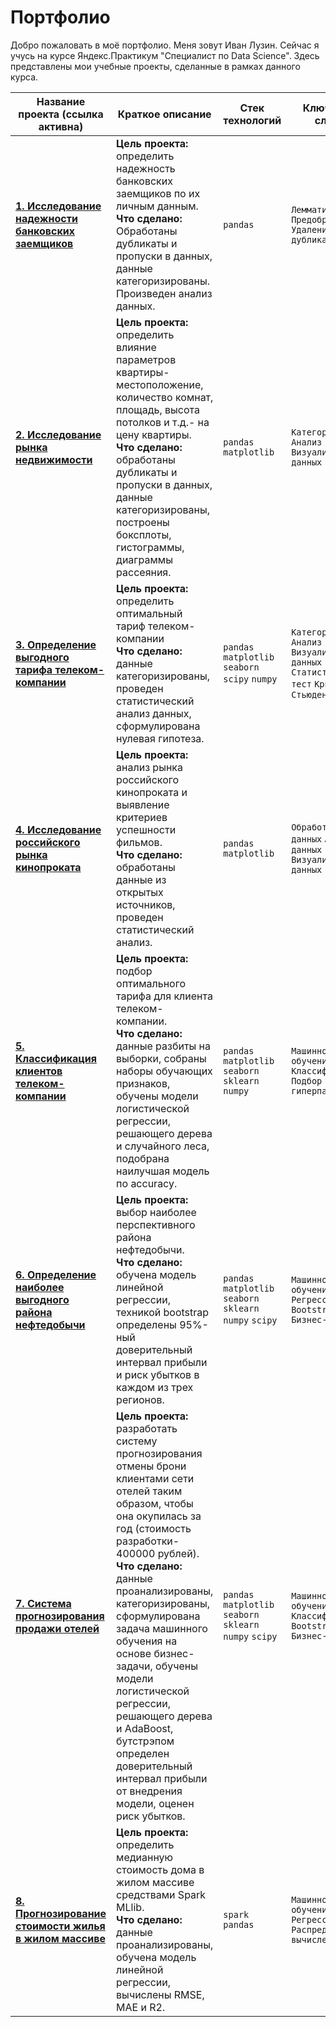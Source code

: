 # Портфолио

Добро пожаловать в моё портфолио. Меня зовут Иван Лузин. Сейчас я учусь на курсе Яндекс.Практикум "Специалист по Data Science". Здесь представлены мои учебные проекты, сделанные в рамках данного курса.

| Название проекта (ссылка активна) |Краткое описание|Стек технологий|Ключевые слова|
| ------------- |-------------|-----|-----|
| [**1. Исследование надежности банковских заемщиков**](https://github.com/ivanluzin/portfolio/tree/main/bank_clients_analysis)|**Цель проекта:** определить надежность банковских заемщиков по их личным данным. <br /> **Что сделано:** Обработаны дубликаты и пропуски в данных, данные категоризированы. Произведен анализ данных. | `pandas` |`Лемматизация` `Предобработка` `Удаление дубликатов`|
| [**2. Исследование рынка недвижимости**](https://github.com/ivanluzin/portfolio/blob/main/realty_analysis/Yandex_realty.ipynb)     |**Цель проекта:** определить влияние параметров квартиры- местоположение, количество комнат, площадь, высота потолков и т.д.- на цену квартиры. <br /> **Что сделано:** обработаны дубликаты и пропуски в данных, данные категоризированы, построены боксплоты, гистограммы, диаграммы рассеяния. | `pandas` `matplotlib` | `Категоризация` `Анализ данных` `Визуализация данных`|
| [**3. Определение выгодного тарифа телеком-компании**](https://github.com/ivanluzin/portfolio/blob/main/telecom_analysis/Megaline_analytics.ipynb)|**Цель проекта:** определить оптимальный тариф телеком-компании <br /> **Что сделано:** данные категоризированы, проведен статистический анализ данных, сформулирована нулевая гипотеза. | `pandas` `matplotlib` `seaborn` `scipy` `numpy`| `Категоризация` `Анализ данных` `Визуализация данных` `Статистический тест` `Критерий Стьюдента`|
| [**4. Исследование российского рынка кинопроката**](https://github.com/ivanluzin/portfolio/blob/main/movies_analysis/movies_analytics.ipynb)|**Цель проекта:** анализ рынка российского кинопроката и выявление критериев успешности фильмов. <br /> **Что сделано:** обработаны данные из открытых источников, проведен статистический анализ. | `pandas` `matplotlib`| `Обработка данных` `Анализ данных` `Визуализация данных` |
| [**5. Классификация клиентов телеком-компании**](https://github.com/ivanluzin/portfolio/blob/main/telecom_prediction/megaline_ml.ipynb)|**Цель проекта:** подбор оптимального тарифа для клиента телеком-компании. <br /> **Что сделано:** данные разбиты на выборки, собраны наборы обучающих признаков, обучены модели логистической регрессии, решающего дерева и случайного леса, подобрана наилучшая модель по accuracy.|  `pandas` `matplotlib` `seaborn` `sklearn` `numpy`| `Машинное обучение` `Классификация` `Подбор гиперпараметров` |
| [**6. Определение наиболее выгодного района нефтедобычи**](https://github.com/ivanluzin/portfolio/blob/main/oil_production/borehole_choise_ml.ipynb)|**Цель проекта:** выбор наиболее перспективного района нефтедобычи. <br /> **Что сделано:** обучена модель линейной регрессии, техникой bootstrap определены  95%-ный доверительный интервал прибыли и риск убытков в каждом из трех регионов.|  `pandas` `matplotlib` `seaborn` `sklearn` `numpy` `scipy`| `Машинное обучение` `Регрессия` `Bootstrap` `Бизнес-модель`|
|[**7. Система прогнозирования продажи отелей**](https://github.com/ivanluzin/portfolio/blob/main/hotel_canceling/room_canceling.ipynb)| **Цель проекта:**  разработать систему прогнозирования отмены брони клиентами сети отелей таким образом, чтобы она окупилась за год (стоимость разработки- 400000 рублей). <br /> **Что сделано:** данные проанализированы, категоризированы, сформулирована задача машинного обучения на основе бизнес-задачи, обучены модели логистической регрессии, решающего дерева и AdaBoost, бутстрэпом определен доверительный интервал прибыли от внедрения модели, оценен риск убытков.| `pandas` `matplotlib` `seaborn` `sklearn` `numpy` `scipy`| `Машинное обучение` `Классификация` `Bootstrap` `Бизнес-модель`|
|[**8. Прогнозирование стоимости жилья в жилом массиве**](https://github.com/ivanluzin/portfolio/blob/main/california_dataset_spark/california_dataset_spark.ipynb)| **Цель проекта:**  определить медианную стоимость дома в жилом массиве средствами Spark MLlib. <br /> **Что сделано:** данные проанализированы, обучена модель линейной регрессии, вычислены RMSE, MAE и R2.| `spark` `pandas`| `Машинное обучение` `Регрессия` `Распределенные вычисления`|
